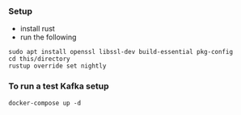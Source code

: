 
### Setup

* install rust
* run the following

```
sudo apt install openssl libssl-dev build-essential pkg-config
cd this/directory
rustup override set nightly
```

### To run a test Kafka setup
```
docker-compose up -d
```

